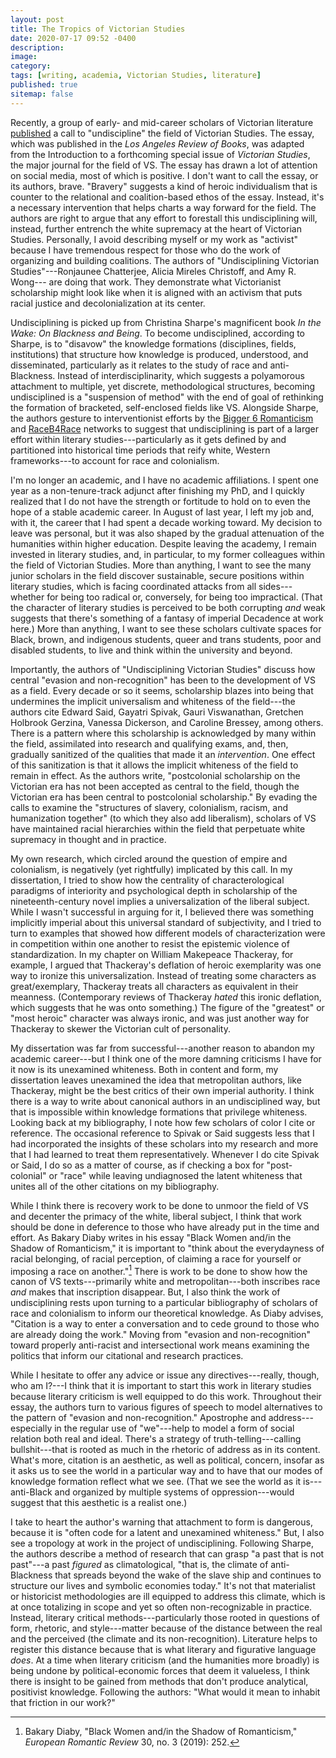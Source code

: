 ```yaml
---
layout: post
title: The Tropics of Victorian Studies
date: 2020-07-17 09:52 -0400
description: 
image: 
category: 
tags: [writing, academia, Victorian Studies, literature]
published: true
sitemap: false
---
```

Recently, a group of early- and mid-career scholars of Victorian literature [published](https://lareviewofbooks.org/article/undisciplining-victorian-studies/) a call to "undiscipline" the field of Victorian Studies. The essay, which was published in the *Los Angeles Review of Books*, was adapted from the Introduction to a forthcoming special issue of *Victorian Studies*, the major journal for the field of VS. The essay has drawn a lot of attention on social media, most of which is positive. I don't want to call the essay, or its authors, brave. "Bravery" suggests a kind of heroic individualism that is counter to the relational and coalition-based ethos of the essay. Instead, it's a necessary intervention that helps charts a way forward for the field. The authors are right to argue that any effort to forestall this undisciplining will, instead, further entrench the white supremacy at the heart of Victorian Studies. Personally, I avoid describing myself or my work as "activist" because I have tremendous respect for those who do the work of organizing and building coalitions. The authors of "Undisciplining Victorian Studies"---Ronjaunee Chatterjee, Alicia Mireles Christoff, and Amy R. Wong--- are doing that work. They demonstrate what Victorianist scholarship might look like when it is aligned with an activism that puts racial justice and decolonialization at its center.

Undisciplining is picked up from Christina Sharpe's magnificent book *In the Wake: On Blackness and Being*. To become undisciplined, according to Sharpe, is to "disavow" the knowledge formations (disciplines, fields, institutions) that structure how knowledge is produced, understood, and disseminated, particularly as it relates to the study of race and anti-Blackness. Instead of interdisciplinarity, which suggests a polyamorous attachment to multiple, yet discrete, methodological structures, becoming undisciplined is a "suspension of method" with the end of goal of rethinking the formation of bracketed, self-enclosed fields like VS. Alongside Sharpe, the authors gesture to interventionist efforts by the [Bigger 6 Romanticism](https://twitter.com/Bigger6Romantix) and [RaceB4Race](https://acmrs.asu.edu/RaceB4Race) networks to suggest that undisciplining is part of a larger effort within literary studies---particularly as it gets defined by and partitioned into historical time periods that reify white, Western frameworks---to account for race and colonialism.

I'm no longer an academic, and I have no academic affiliations. I spent one year as a non-tenure-track adjunct after finishing my PhD, and I quickly realized that I do not have the strength or fortitude to hold on to even the hope of a stable academic career. In August of last year, I left my job and, with it, the career that I had spent a decade working toward. My decision to leave was personal, but it was also shaped by the gradual attenuation of the humanities within higher education. Despite leaving the academy, I remain invested in literary studies, and, in particular, to my former colleagues within the field of Victorian Studies. More than anything, I want to see the many junior scholars in the field discover sustainable, secure positions within literary studies, which is facing coordinated attacks from all sides---whether for being too radical or, conversely, for being too impractical. (That the character of literary studies is perceived to be both corrupting *and* weak suggests that there's something of a fantasy of imperial Decadence at work here.) More than anything, I want to see these scholars cultivate spaces for Black, brown, and indigenous students, queer and trans students, poor and disabled students, to live and think within the university and beyond.

Importantly, the authors of "Undisciplining Victorian Studies" discuss how central "evasion and non-recognition" has been to the development of VS as a field. Every decade or so it seems, scholarship blazes into being that undermines the implicit universalism and whiteness of the field---the authors cite Edward Said, Gayatri Spivak, Gauri Viswanathan, Gretchen Holbrook Gerzina, Vanessa Dickerson, and Caroline Bressey, among others. There is a pattern where this scholarship is acknowledged by many within the field, assimilated into research and qualifying exams, and, then, gradually sanitized of the qualities that made it an *intervention*. One effect of this sanitization is that it allows the implicit whiteness of the field to remain in effect. As the authors write, "postcolonial scholarship on the Victorian era has not been accepted as central to the field, though the Victorian era has been central to postcolonial scholarship." By evading the calls to examine the "structures of slavery, colonialism, racism, and humanization together" (to which they also add liberalism), scholars of VS have maintained racial hierarchies within the field that perpetuate white supremacy in thought and in practice.

My own research, which circled around the question of empire and colonialism, is negatively (yet rightfully) implicated by this call. In my dissertation, I tried to show how the centrality of characterological paradigms of interiority and psychological depth in scholarship of the nineteenth-century novel implies a universalization of the liberal subject. While I wasn't successful in arguing for it, I believed there was something implicitly imperial about this universal standard of subjectivity, and I tried to turn to examples that showed how different models of characterization were in competition within one another to resist the epistemic violence of standardization. In my chapter on William Makepeace Thackeray, for example, I argued that Thackeray's deflation of heroic exemplarity was one way to ironize this universalization. Instead of treating some characters as great/exemplary, Thackeray treats all characters as equivalent in their meanness. (Contemporary reviews of Thackeray *hated* this ironic deflation, which suggests that he was onto something.) The figure of the "greatest" or "most heroic" character was always ironic, and was just another way for Thackeray to skewer the Victorian cult of personality.

My dissertation was far from successful---another reason to abandon my academic career---but I think one of the more damning criticisms I have for it now is its unexamined whiteness. Both in content and form, my dissertation leaves unexamined the idea that metropolitan authors, like Thackeray, might be the best critics of their own imperial authority. I think there is a way to write about canonical authors in an undisciplined way, but that is impossible within knowledge formations that privilege whiteness. Looking back at my bibliography, I note how few scholars of color I cite or reference. The occasional reference to Spivak or Said suggests less that I had incorporated the insights of these scholars into my research and more that I had learned to treat them representatively. Whenever I do cite Spivak or Said, I do so as a matter of course, as if checking a box for "post-colonial" or "race" while leaving undiagnosed the latent whiteness that unites all of the other citations on my bibliography.

While I think there is recovery work to be done to unmoor the field of VS and decenter the primacy of the white, liberal subject, I think that work should be done in deference to those who have already put in the time and effort. As Bakary Diaby writes in his essay "Black Women and/in the Shadow of Romanticism," it is important to "think about the everydayness of racial belonging, of racial perception, of claiming a race for yourself or imposing a race on another."[^1] There is work to be done to show how the canon of VS texts---primarily white and metropolitan---both inscribes race *and* makes that inscription disappear. But, I also think the work of undisciplining rests upon turning to a particular bibliography of scholars of race and colonialism to inform our theoretical knowledge. As Diaby advises, "Citation is a way to enter a conversation and to cede ground to those who are already doing the work." Moving from "evasion and non-recognition" toward properly anti-racist and intersectional work means examining the politics that inform our citational and research practices.

While I hesitate to offer any advice or issue any directives---really, though, who am I?---I think that it is important to start this work in literary studies because literary criticism is well equipped to do this work. Throughout their essay, the authors turn to various figures of speech to model alternatives to the pattern of "evasion and non-recognition." Apostrophe and address---especially in the regular use of "we"---help to model a form of social relation both real and ideal. There's a strategy of truth-telling---calling bullshit---that is rooted as much in the rhetoric of address as in its content. What's more, citation is an aesthetic, as well as political, concern, insofar as it asks us to see the world in a particular way and to have that our modes of knowledge formation reflect what we see. (That we see the world as it is---anti-Black and organized by multiple systems of oppression---would suggest that this aesthetic is a realist one.)

I take to heart the author's warning that attachment to form is dangerous, because it is "often code for a latent and unexamined whiteness." But, I also see a tropology at work in the project of undisciplining. Following Sharpe, the authors describe a method of research that can grasp "a past that is not past"---a past *figured* as climatological, "that is, the climate of anti-Blackness that spreads beyond the wake of the slave ship and continues to structure our lives and symbolic economies today." It's not that materialist or historicist methodologies are ill equipped to address this climate, which is at once totalizing in scope and yet so often non-recognizable in practice. Instead, literary critical methods---particularly those rooted in questions of form, rhetoric, and style---matter because of the distance between the real and the perceived (the climate and its non-recognition). Literature helps to register this distance because that is what literary and figurative language *does*. At a time when literary criticism (and the humanities more broadly) is being undone by political-economic forces that deem it valueless, I think there is insight to be gained from methods that don't produce analytical, positivist knowledge. Following the authors: "What would it mean to inhabit that friction in our work?"

[^1]: Bakary Diaby, "Black Women and/in the Shadow of Romanticism," *European Romantic Review* 30, no. 3 (2019): 252.